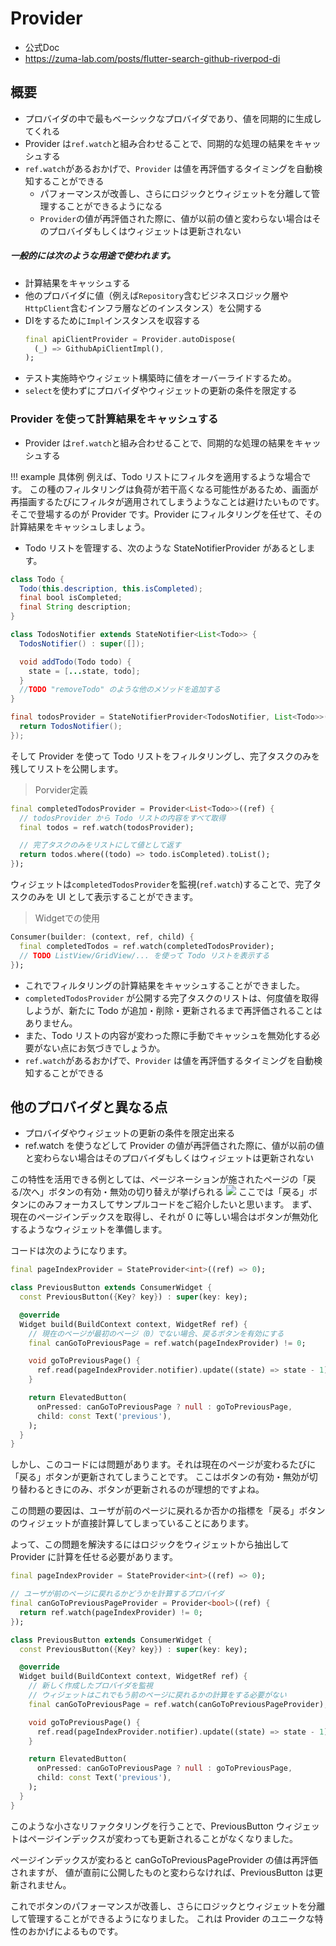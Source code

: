 # Provider
- 公式Doc
- https://zuma-lab.com/posts/flutter-search-github-riverpod-di
## 概要
- プロバイダの中で最もベーシックなプロバイダであり、値を同期的に生成してくれる
- Provider は`ref.watch`と組み合わせることで、同期的な処理の結果をキャッシュする
- `ref.watch`があるおかげで、`Provider` は値を再評価するタイミングを自動検知することができる
  - パフォーマンスが改善し、さらにロジックとウィジェットを分離して管理することができるようになる
  - `Provider`の値が再評価された際に、値が以前の値と変わらない場合はそのプロバイダもしくはウィジェットは更新されない
##### 一般的には次のような用途で使われます。
- 計算結果をキャッシュする
- 他のプロバイダに値（例えば`Repository`含むビジネスロジック層や`HttpClient`含むインフラ層などのインスタンス）を公開する
- DIをするために`Impl`インスタンスを収容する
  ```dart
  final apiClientProvider = Provider.autoDispose(
    (_) => GithubApiClientImpl(),
  );
  ```
- テスト実施時やウィジェット構築時に値をオーバーライドするため。
- `select`を使わずにプロバイダやウィジェットの更新の条件を限定する
### Provider を使って計算結果をキャッシュする
- Provider は`ref.watch`と組み合わせることで、同期的な処理の結果をキャッシュする

!!! example 具体例
    例えば、Todo リストにフィルタを適用するような場合です。 
    この種のフィルタリングは負荷が若干高くなる可能性があるため、画面が再描画するたびにフィルタが適用されてしまうようなことは避けたいものです。 
    そこで登場するのが Provider です。Provider にフィルタリングを任せて、その計算結果をキャッシュしましょう。
- Todo リストを管理する、次のような StateNotifierProvider があるとします。
```java
class Todo {
  Todo(this.description, this.isCompleted);
  final bool isCompleted;
  final String description;
}

class TodosNotifier extends StateNotifier<List<Todo>> {
  TodosNotifier() : super([]);

  void addTodo(Todo todo) {
    state = [...state, todo];
  }
  //TODO "removeTodo" のような他のメソッドを追加する
}

final todosProvider = StateNotifierProvider<TodosNotifier, List<Todo>>((ref) {
  return TodosNotifier();
});
```
そして Provider を使って Todo リストをフィルタリングし、完了タスクのみを残してリストを公開します。
>Porvider定義
```dart
final completedTodosProvider = Provider<List<Todo>>((ref) {
  // todosProvider から Todo リストの内容をすべて取得
  final todos = ref.watch(todosProvider);

  // 完了タスクのみをリストにして値として返す
  return todos.where((todo) => todo.isCompleted).toList();
});
```
ウィジェットは`completedTodosProvider`を監視(`ref.watch`)することで、完了タスクのみを UI として表示することができます。
>Widgetでの使用
```dart
Consumer(builder: (context, ref, child) {
  final completedTodos = ref.watch(completedTodosProvider);
  // TODO ListView/GridView/... を使って Todo リストを表示する 
});
```
- これでフィルタリングの計算結果をキャッシュすることができました。
- `completedTodosProvider` が公開する完了タスクのリストは、何度値を取得しようが、新たに Todo が追加・削除・更新されるまで再評価されることはありません。
- また、Todo リストの内容が変わった際に手動でキャッシュを無効化する必要がない点にお気づきでしょうか。 
- `ref.watch`があるおかげで、`Provider` は値を再評価するタイミングを自動検知することができる
## 他のプロバイダと異なる点
- プロバイダやウィジェットの更新の条件を限定出来る
- ref.watch を使うなどして Provider の値が再評価された際に、値が以前の値と変わらない場合はそのプロバイダもしくはウィジェットは更新されない

この特性を活用できる例としては、ページネーションが施されたページの「戻る/次へ」ボタンの有効・無効の切り替えが挙げられる
![](images/47580830-31263a00-d950-11e8-9b61-0eaddab2709e.png)
ここでは「戻る」ボタンにのみフォーカスしてサンプルコードをご紹介したいと思います。 まず、現在のページインデックスを取得し、それが 0 に等しい場合はボタンが無効化するようなウィジェットを準備します。

コードは次のようになります。
```dart
final pageIndexProvider = StateProvider<int>((ref) => 0);

class PreviousButton extends ConsumerWidget {
  const PreviousButton({Key? key}) : super(key: key);

  @override
  Widget build(BuildContext context, WidgetRef ref) {
    // 現在のページが最初のページ（0）でない場合、戻るボタンを有効にする
    final canGoToPreviousPage = ref.watch(pageIndexProvider) != 0;

    void goToPreviousPage() {
      ref.read(pageIndexProvider.notifier).update((state) => state - 1);
    }

    return ElevatedButton(
      onPressed: canGoToPreviousPage ? null : goToPreviousPage,
      child: const Text('previous'),
    );
  }
}
```
しかし、このコードには問題があります。それは現在のページが変わるたびに「戻る」ボタンが更新されてしまうことです。 ここはボタンの有効・無効が切り替わるときにのみ、ボタンが更新されるのが理想的ですよね。

この問題の要因は、ユーザが前のページに戻れるか否かの指標を「戻る」ボタンのウィジェットが直接計算してしまっていることにあります。

よって、この問題を解決するにはロジックをウィジェットから抽出して Provider に計算を任せる必要があります。
```dart
final pageIndexProvider = StateProvider<int>((ref) => 0);

// ユーザが前のページに戻れるかどうかを計算するプロバイダ
final canGoToPreviousPageProvider = Provider<bool>((ref) {
  return ref.watch(pageIndexProvider) != 0;
});

class PreviousButton extends ConsumerWidget {
  const PreviousButton({Key? key}) : super(key: key);

  @override
  Widget build(BuildContext context, WidgetRef ref) {
    // 新しく作成したプロバイダを監視
    // ウィジェットはこれでもう前のページに戻れるかの計算をする必要がない
    final canGoToPreviousPage = ref.watch(canGoToPreviousPageProvider);

    void goToPreviousPage() {
      ref.read(pageIndexProvider.notifier).update((state) => state - 1);
    }

    return ElevatedButton(
      onPressed: canGoToPreviousPage ? null : goToPreviousPage,
      child: const Text('previous'),
    );
  }
}
```
このような小さなリファクタリングを行うことで、PreviousButton ウィジェットはページインデックスが変わっても更新されることがなくなりました。

ページインデックスが変わると canGoToPreviousPageProvider の値は再評価されますが、 値が直前に公開したものと変わらなければ、PreviousButton は更新されません。

これでボタンのパフォーマンスが改善し、さらにロジックとウィジェットを分離して管理することができるようになりました。 これは Provider のユニークな特性のおかげによるものです。










